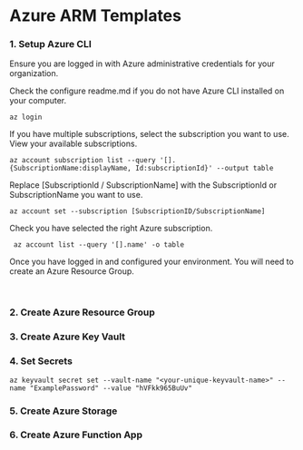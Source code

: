 # Azure ARM Templates

### 1. Setup Azure CLI

Ensure you are logged in with Azure administrative credentials for your organization. 

Check the configure readme.md if you do not have Azure CLI installed on your computer.

```shell
az login
```
If you have multiple subscriptions, select the subscription you want to use. View your available subscriptions.

```shell
az account subscription list --query '[].{SubscriptionName:displayName, Id:subscriptionId}' --output table
```

Replace [SubscriptionId / SubscriptionName] with the SubscriptionId or SubscriptionName you want to use.

```shell
az account set --subscription [SubscriptionID/SubscriptionName]
```
Check you have selected the right Azure subscription.

```shell
 az account list --query '[].name' -o table
```
Once you have logged in and configured your environment. You will need to create an Azure Resource Group.

<p>&nbsp;</p>

### 2. Create Azure Resource Group

### 3. Create Azure Key Vault

### 4. Set Secrets

```shell
az keyvault secret set --vault-name "<your-unique-keyvault-name>" --name "ExamplePassword" --value "hVFkk965BuUv"
```

### 5. Create Azure Storage

### 6. Create Azure Function App

